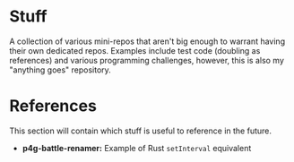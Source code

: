 # Stuff

A collection of various mini-repos that aren't big enough to warrant having their own dedicated repos. Examples include test code (doubling as references) and various programming challenges, however, this is also my "anything goes" repository.

# References

This section will contain which stuff is useful to reference in the future.
- **p4g-battle-renamer:** Example of Rust `setInterval` equivalent
